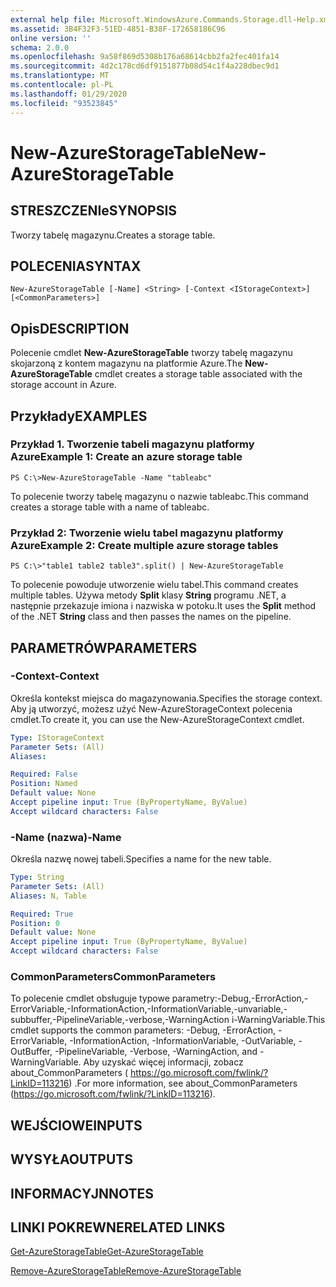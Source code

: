 ```yaml
---
external help file: Microsoft.WindowsAzure.Commands.Storage.dll-Help.xml
ms.assetid: 3B4F32F3-51ED-4851-B38F-172658186C96
online version: ''
schema: 2.0.0
ms.openlocfilehash: 9a58f869d5308b176a68614cbb2fa2fec401fa14
ms.sourcegitcommit: 4d2c178cd6df9151877b08d54c1f4a228dbec9d1
ms.translationtype: MT
ms.contentlocale: pl-PL
ms.lasthandoff: 01/29/2020
ms.locfileid: "93523845"
---
```

# <span data-ttu-id="a8ac9-101">New-AzureStorageTable</span><span class="sxs-lookup"><span data-stu-id="a8ac9-101">New-AzureStorageTable</span></span>

## <span data-ttu-id="a8ac9-102">STRESZCZENIe</span><span class="sxs-lookup"><span data-stu-id="a8ac9-102">SYNOPSIS</span></span>
<span data-ttu-id="a8ac9-103">Tworzy tabelę magazynu.</span><span class="sxs-lookup"><span data-stu-id="a8ac9-103">Creates a storage table.</span></span>

## <span data-ttu-id="a8ac9-104">POLECENIA</span><span class="sxs-lookup"><span data-stu-id="a8ac9-104">SYNTAX</span></span>

```
New-AzureStorageTable [-Name] <String> [-Context <IStorageContext>] [<CommonParameters>]
```

## <span data-ttu-id="a8ac9-105">Opis</span><span class="sxs-lookup"><span data-stu-id="a8ac9-105">DESCRIPTION</span></span>
<span data-ttu-id="a8ac9-106">Polecenie cmdlet **New-AzureStorageTable** tworzy tabelę magazynu skojarzoną z kontem magazynu na platformie Azure.</span><span class="sxs-lookup"><span data-stu-id="a8ac9-106">The **New-AzureStorageTable** cmdlet creates a storage table associated with the storage account in Azure.</span></span>

## <span data-ttu-id="a8ac9-107">Przykłady</span><span class="sxs-lookup"><span data-stu-id="a8ac9-107">EXAMPLES</span></span>

### <span data-ttu-id="a8ac9-108">Przykład 1. Tworzenie tabeli magazynu platformy Azure</span><span class="sxs-lookup"><span data-stu-id="a8ac9-108">Example 1: Create an azure storage table</span></span>
```
PS C:\>New-AzureStorageTable -Name "tableabc"
```

<span data-ttu-id="a8ac9-109">To polecenie tworzy tabelę magazynu o nazwie tableabc.</span><span class="sxs-lookup"><span data-stu-id="a8ac9-109">This command creates a storage table with a name of tableabc.</span></span>

### <span data-ttu-id="a8ac9-110">Przykład 2: Tworzenie wielu tabel magazynu platformy Azure</span><span class="sxs-lookup"><span data-stu-id="a8ac9-110">Example 2: Create multiple azure storage tables</span></span>
```
PS C:\>"table1 table2 table3".split() | New-AzureStorageTable
```

<span data-ttu-id="a8ac9-111">To polecenie powoduje utworzenie wielu tabel.</span><span class="sxs-lookup"><span data-stu-id="a8ac9-111">This command creates multiple tables.</span></span>
<span data-ttu-id="a8ac9-112">Używa metody **Split** klasy **String** programu .NET, a następnie przekazuje imiona i nazwiska w potoku.</span><span class="sxs-lookup"><span data-stu-id="a8ac9-112">It uses the **Split** method of the .NET **String** class and then passes the names on the pipeline.</span></span>

## <span data-ttu-id="a8ac9-113">PARAMETRÓW</span><span class="sxs-lookup"><span data-stu-id="a8ac9-113">PARAMETERS</span></span>

### <span data-ttu-id="a8ac9-114">-Context</span><span class="sxs-lookup"><span data-stu-id="a8ac9-114">-Context</span></span>
<span data-ttu-id="a8ac9-115">Określa kontekst miejsca do magazynowania.</span><span class="sxs-lookup"><span data-stu-id="a8ac9-115">Specifies the storage context.</span></span>
<span data-ttu-id="a8ac9-116">Aby ją utworzyć, możesz użyć New-AzureStorageContext polecenia cmdlet.</span><span class="sxs-lookup"><span data-stu-id="a8ac9-116">To create it, you can use the New-AzureStorageContext cmdlet.</span></span>

```yaml
Type: IStorageContext
Parameter Sets: (All)
Aliases: 

Required: False
Position: Named
Default value: None
Accept pipeline input: True (ByPropertyName, ByValue)
Accept wildcard characters: False
```

### <span data-ttu-id="a8ac9-117">-Name (nazwa)</span><span class="sxs-lookup"><span data-stu-id="a8ac9-117">-Name</span></span>
<span data-ttu-id="a8ac9-118">Określa nazwę nowej tabeli.</span><span class="sxs-lookup"><span data-stu-id="a8ac9-118">Specifies a name for the new table.</span></span>

```yaml
Type: String
Parameter Sets: (All)
Aliases: N, Table

Required: True
Position: 0
Default value: None
Accept pipeline input: True (ByPropertyName, ByValue)
Accept wildcard characters: False
```

### <span data-ttu-id="a8ac9-119">CommonParameters</span><span class="sxs-lookup"><span data-stu-id="a8ac9-119">CommonParameters</span></span>
<span data-ttu-id="a8ac9-120">To polecenie cmdlet obsługuje typowe parametry:-Debug,-ErrorAction,-ErrorVariable,-InformationAction,-InformationVariable,-unvariable,-subbuffer,-PipelineVariable,-verbose,-WarningAction i-WarningVariable.</span><span class="sxs-lookup"><span data-stu-id="a8ac9-120">This cmdlet supports the common parameters: -Debug, -ErrorAction, -ErrorVariable, -InformationAction, -InformationVariable, -OutVariable, -OutBuffer, -PipelineVariable, -Verbose, -WarningAction, and -WarningVariable.</span></span> <span data-ttu-id="a8ac9-121">Aby uzyskać więcej informacji, zobacz about_CommonParameters ( https://go.microsoft.com/fwlink/?LinkID=113216) .</span><span class="sxs-lookup"><span data-stu-id="a8ac9-121">For more information, see about_CommonParameters (https://go.microsoft.com/fwlink/?LinkID=113216).</span></span>

## <span data-ttu-id="a8ac9-122">WEJŚCIOWE</span><span class="sxs-lookup"><span data-stu-id="a8ac9-122">INPUTS</span></span>

## <span data-ttu-id="a8ac9-123">WYSYŁA</span><span class="sxs-lookup"><span data-stu-id="a8ac9-123">OUTPUTS</span></span>

## <span data-ttu-id="a8ac9-124">INFORMACYJN</span><span class="sxs-lookup"><span data-stu-id="a8ac9-124">NOTES</span></span>

## <span data-ttu-id="a8ac9-125">LINKI POKREWNE</span><span class="sxs-lookup"><span data-stu-id="a8ac9-125">RELATED LINKS</span></span>

[<span data-ttu-id="a8ac9-126">Get-AzureStorageTable</span><span class="sxs-lookup"><span data-stu-id="a8ac9-126">Get-AzureStorageTable</span></span>](./Get-AzureStorageTable.md)

[<span data-ttu-id="a8ac9-127">Remove-AzureStorageTable</span><span class="sxs-lookup"><span data-stu-id="a8ac9-127">Remove-AzureStorageTable</span></span>](./Remove-AzureStorageTable.md)


